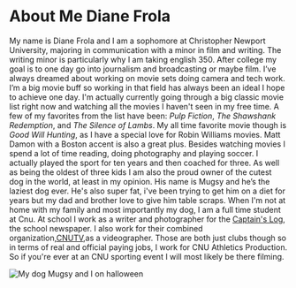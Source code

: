 # About Me Diane Frola
My name is Diane Frola and I am a sophomore at Christopher Newport University, majoring in communication with a minor in film and writing. The writing minor is particularly why I am taking english 350. After college my goal is to one day go into journalism and broadcasting or maybe film. I’ve always dreamed about working on movie sets doing camera and tech work. I’m a big movie buff so working in that field has always been an ideal I hope to achieve one day. I'm actually currently going through a big classic movie list right now and watching all the movies I haven't seen in my free time. A few of my favorites from the list have been: _Pulp Fiction_, _The Shawshank Redemption_, and _The Silence of Lambs_. My all time favorite movie though is _Good Will Hunting_, as I have a special love for Robin Williams movies. Matt Damon with a Boston accent is also a great plus. Besides watching movies I spend a lot of time reading, doing photography and playing soccer. I actually played the sport for ten years and then coached for three. As well as being the oldest of three kids I am also the proud owner of the cutest dog in the world, at least in my opinion. His name is Mugsy and he’s the laziest dog ever. He's also super fat, i've been trying to get him on a diet for years but my dad and brother love to give him table scraps. When I'm not at home with my family and most importantly my dog, I am a full time student at Cnu. At school I work as a writer and photographer for the [Captain's Log](http://thecaptainslog.org), the school newspaper. I also work for their combined organization,[CNUTV](https://www.facebook.com/thecaptainslog/),as a videographer. Those are both just clubs though so in terms of real and official paying jobs, I work for CNU Athletics Production. So if you're ever at an CNU sporting event I will most likely be there filming. 

![My dog Mugsy and I on halloween](https://github.com/dianefrola/diane-frola-cnu/blob/main/images/menadmugonhalloween.HEIC)
